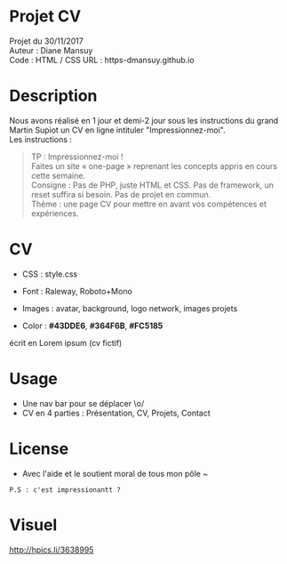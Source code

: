 # Projet CV

Projet du 30/11/2017  
Auteur : Diane Mansuy   
Code : HTML / CSS
URL : https-dmansuy.github.io

# Description
Nous avons réalisé en 1 jour et demi-2 jour sous les instructions du grand Martin Supiot un CV en ligne intituler "Impressionnez-moi".   
Les instructions :  
> TP : Impressionnez-moi !  
> Faites un site « one-page » reprenant les concepts appris en cours cette semaine.  
> Consigne : Pas de PHP, juste HTML et CSS. Pas de framework, un reset suffira si besoin. Pas de projet en commun.  
> Thème : une page CV pour mettre en avant vos compétences et expériences.

# CV

- CSS : style.css

- Font : Raleway, Roboto+Mono

- Images : avatar, background, logo network, images projets

- Color : <b>#43DDE6</b>, <b>#364F6B</b>, <b>#FC5185</b>

écrit en Lorem ipsum (cv fictif)

# Usage
- Une nav bar pour se déplacer \o/
- CV en 4 parties : Présentation, CV, Projets, Contact
# License

- Avec l'aide et le soutient moral de tous mon pôle ~

`P.S : c'est impressionantt ?`

# Visuel

http://hpics.li/3638995
